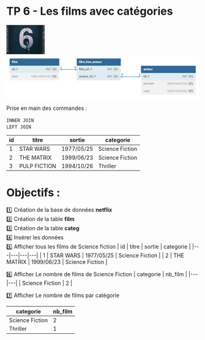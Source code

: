 # TP 6 - Les films avec catégories
<img src="../img/num/six.webp" width="100">

<img src="../img/db-svg/06-film_categ.png" width="600">
  

Prise en main des commandes :  
  
<code>INNER JOIN</code>    
<code>LEFT JOIN</code> 

| id | titre | sortie | categorie |
|---|---|---|---|
| 1 | STAR WARS | 1977/05/25 | Science Fiction |
| 2 | THE MATRIX | 1999/06/23 | Science Fiction |
| 3 | PULP FICTION | 1994/10/26 | Thriller |

# Objectifs :
:one: Création de la base de données **netflix**  
:two: Création de la table **film**  
:three: Création de la table **categ**  
:four: Insérer  les données  
:five: Afficher tous les films de Science fiction
| id | titre | sortie | categorie |
|---|---|---|---|
| 1 | STAR WARS | 1977/05/25 | Science Fiction |
| 2 | THE MATRIX | 1999/06/23 | Science Fiction |

:six: Afficher Le nombre de films de Science Fiction
| categorie | nb_film |
|---|---|
| Science Fiction | 2 |

:seven: Afficher Le nombre de films par catégorie

| categorie | nb_film |
|---|---|
| Science Fiction | 2 |
| Thriller | 1 |
